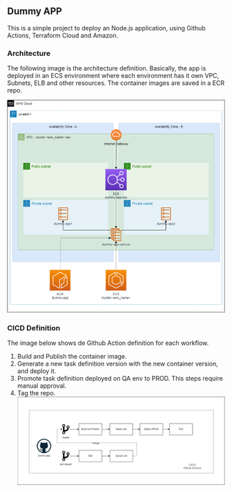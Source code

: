 ## Dummy APP
This is a simple project to deploy an Node.js application, using Github Actions, Terraform Cloud and Amazon. 

### Architecture
The following image is the architecture definition. Basically, the app is deployed in an ECS environment where each environment has it own VPC, Subnets, ELB and other resources. The container images are saved in a ECR repo.

![architecture](assets/app-arch.drawio.png "Dummy App CICD")

### CICD Definition
The image below shows de Github Action definition for each workflow. 
1. Build and Publish the container image.
2. Generate a new task definition version with the new container version, and deploy it.
3. Promote task definition deployed on QA env to PROD. This steps require manual approval.
4. Tag the repo.
![architecture](assets/app-cicd-app.drawio.png "Dummy App CICD")
